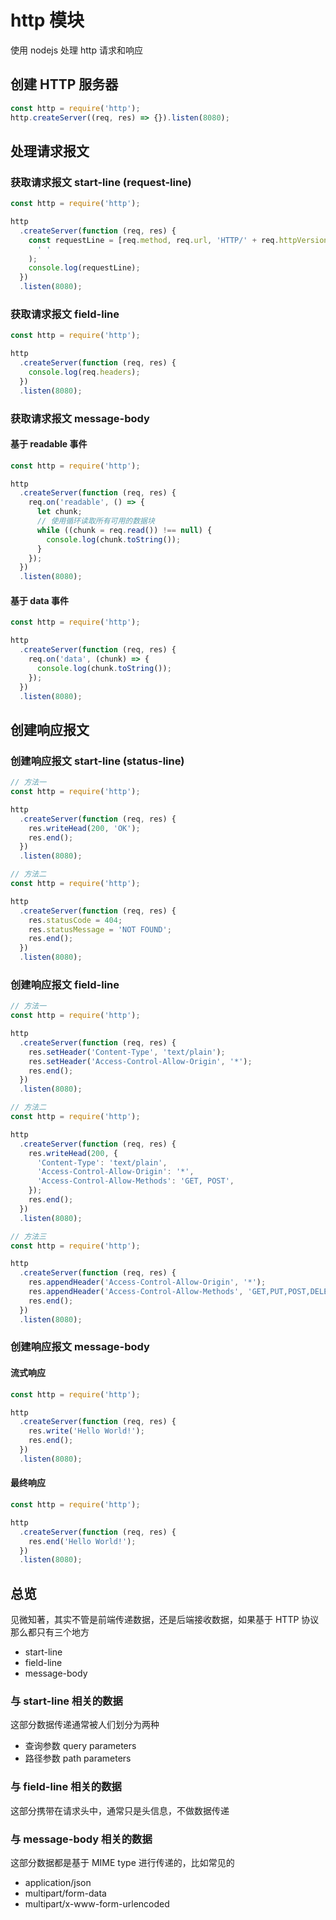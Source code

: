 # http 模块

使用 nodejs 处理 http 请求和响应

## 创建 HTTP 服务器

```js
const http = require('http');
http.createServer((req, res) => {}).listen(8080);
```

## 处理请求报文

### 获取请求报文 start-line (request-line)

```js
const http = require('http');

http
  .createServer(function (req, res) {
    const requestLine = [req.method, req.url, 'HTTP/' + req.httpVersion].join(
      ' '
    );
    console.log(requestLine);
  })
  .listen(8080);
```

### 获取请求报文 field-line

```js
const http = require('http');

http
  .createServer(function (req, res) {
    console.log(req.headers);
  })
  .listen(8080);
```

### 获取请求报文 message-body

#### 基于 readable 事件

```js
const http = require('http');

http
  .createServer(function (req, res) {
    req.on('readable', () => {
      let chunk;
      // 使用循环读取所有可用的数据块
      while ((chunk = req.read()) !== null) {
        console.log(chunk.toString());
      }
    });
  })
  .listen(8080);
```

#### 基于 data 事件

```js
const http = require('http');

http
  .createServer(function (req, res) {
    req.on('data', (chunk) => {
      console.log(chunk.toString());
    });
  })
  .listen(8080);
```

## 创建响应报文

### 创建响应报文 start-line (status-line)

```js
// 方法一
const http = require('http');

http
  .createServer(function (req, res) {
    res.writeHead(200, 'OK');
    res.end();
  })
  .listen(8080);

// 方法二
const http = require('http');

http
  .createServer(function (req, res) {
    res.statusCode = 404;
    res.statusMessage = 'NOT FOUND';
    res.end();
  })
  .listen(8080);
```

### 创建响应报文 field-line

```js
// 方法一
const http = require('http');

http
  .createServer(function (req, res) {
    res.setHeader('Content-Type', 'text/plain');
    res.setHeader('Access-Control-Allow-Origin', '*');
    res.end();
  })
  .listen(8080);

// 方法二
const http = require('http');

http
  .createServer(function (req, res) {
    res.writeHead(200, {
      'Content-Type': 'text/plain',
      'Access-Control-Allow-Origin': '*',
      'Access-Control-Allow-Methods': 'GET, POST',
    });
    res.end();
  })
  .listen(8080);

// 方法三
const http = require('http');

http
  .createServer(function (req, res) {
    res.appendHeader('Access-Control-Allow-Origin', '*');
    res.appendHeader('Access-Control-Allow-Methods', 'GET,PUT,POST,DELETE');
    res.end();
  })
  .listen(8080);
```

### 创建响应报文 message-body

#### 流式响应

```js
const http = require('http');

http
  .createServer(function (req, res) {
    res.write('Hello World!');
    res.end();
  })
  .listen(8080);
```

#### 最终响应

```js
const http = require('http');

http
  .createServer(function (req, res) {
    res.end('Hello World!');
  })
  .listen(8080);
```

## 总览

见微知著，其实不管是前端传递数据，还是后端接收数据，如果基于 HTTP 协议那么都只有三个地方

- start-line
- field-line
- message-body

### 与 start-line 相关的数据

这部分数据传递通常被人们划分为两种

- 查询参数 query parameters
- 路径参数 path parameters

### 与 field-line 相关的数据

这部分携带在请求头中，通常只是头信息，不做数据传递

### 与 message-body 相关的数据

这部分数据都是基于 MIME type 进行传递的，比如常见的

- application/json
- multipart/form-data
- multipart/x-www-form-urlencoded
